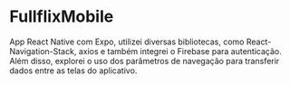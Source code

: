 # FullflixMobile

App React Native com Expo, utilizei diversas bibliotecas, como React-Navigation-Stack, axios
e também integrei o Firebase para autenticação. 
Além disso, explorei o uso dos parâmetros de navegação para transferir dados entre as telas do aplicativo. 

